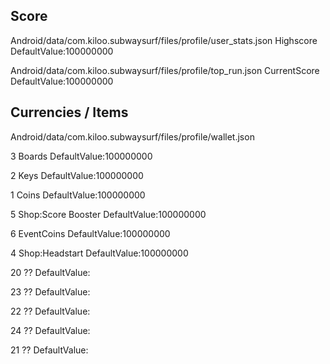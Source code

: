 

## Score

Android/data/com.kiloo.subwaysurf/files/profile/user_stats.json
Highscore
DefaultValue:100000000


Android/data/com.kiloo.subwaysurf/files/profile/top_run.json
CurrentScore
DefaultValue:100000000


## Currencies / Items

Android/data/com.kiloo.subwaysurf/files/profile/wallet.json

3 Boards
DefaultValue:100000000

2 Keys
DefaultValue:100000000

1 Coins
DefaultValue:100000000

5 Shop:Score Booster
DefaultValue:100000000

6 EventCoins
DefaultValue:100000000

4 Shop:Headstart
DefaultValue:100000000

20 ??
DefaultValue:

23 ??
DefaultValue:

22 ??
DefaultValue:

24 ??
DefaultValue:

21 ??
DefaultValue:

